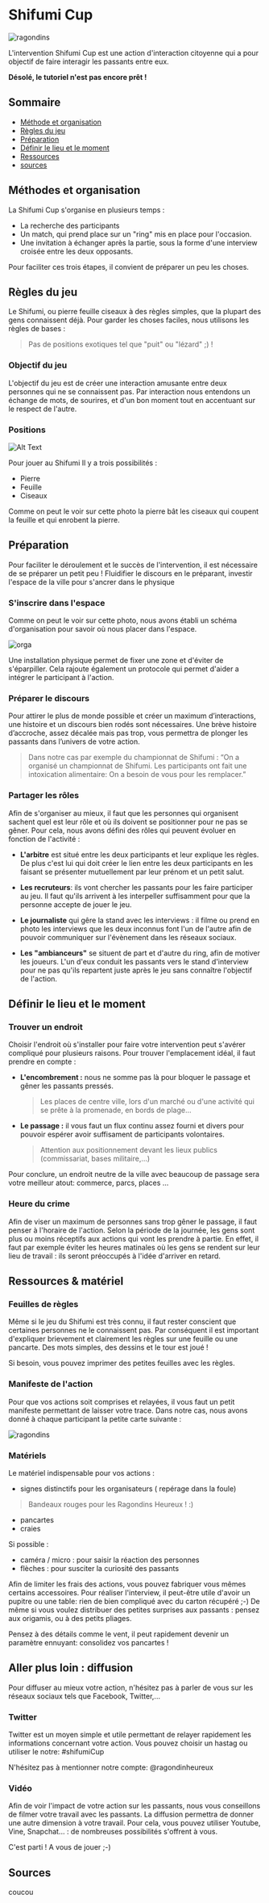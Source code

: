 # Shifumi Cup

![ragondins](https://raw.githubusercontent.com/ragondinsheureux/shifumi/master/images/ragondin.png)

L'intervention Shifumi Cup est une action d'interaction citoyenne qui a pour objectif de faire interagir les passants entre eux.

**Désolé, le tutoriel n'est pas encore prêt !**


## Sommaire

- [Méthode et organisation](https://github.com/ragondinsheureux/shifumi/blob/master/README.md#méthodes-et-organisation)
- [Règles du jeu](https://github.com/ragondinsheureux/shifumi/blob/master/README.md#régles-du-jeu)
- [Préparation](https://github.com/ragondinsheureux/shifumi/blob/master/README.md#préparation)
- [Définir le lieu et le moment](https://github.com/ragondinsheureux/shifumi/blob/master/README.md#définir-le-lieu-et-le-moment)
- [Ressources](https://github.com/ragondinsheureux/shifumi/blob/master/README.md#aller-plus-loin--diffusion)
- [sources]()
## Méthodes et organisation
La Shifumi Cup s'organise en plusieurs temps :
 - La recherche des participants 
 - Un match, qui prend place sur un "ring" mis en place pour l'occasion.
 - Une invitation à échanger après la partie, sous la forme d'une interview croisée entre les deux opposants.
 
Pour faciliter ces trois étapes, il convient de préparer un peu les choses.


## Règles du jeu 

Le Shifumi, ou pierre feuille ciseaux à des règles simples, que la plupart des gens connaissent déjà.
Pour garder les choses faciles, nous utilisons les règles de bases : 
> Pas de positions exotiques tel que "puit" ou "lézard" ;) !

### Objectif du jeu

L'objectif du jeu est de créer une interaction amusante entre deux personnes qui ne se connaissent pas. 
Par interaction nous entendons un échange de mots, de sourires, et d'un bon moment tout en accentuant sur le respect de l'autre. 



### Positions

![Alt Text](https://raw.githubusercontent.com/ragondinsheureux/shifumi/master/images/positions_shifumi.jpg)

Pour jouer au Shifumi Il y a trois possibilités : 
- Pierre
- Feuille 
- Ciseaux 

Comme on peut le voir sur cette photo la pierre bât les ciseaux qui coupent la feuille et qui enrobent la pierre. 

## Préparation

Pour faciliter le déroulement et le succès de l'intervention, il est nécessaire de se préparer un petit peu !
Fluidifier le discours en le préparant, investir l'espace de la ville pour s'ancrer dans le physique 

### S'inscrire dans l'espace

Comme on peut le voir sur cette photo, nous avons établi un schéma d'organisation pour savoir où nous placer dans l'espace. 

![orga](https://raw.githubusercontent.com/ragondinsheureux/shifumi/master/images/tableauOrga.jpg)

Une installation physique permet de fixer une zone et d'éviter de s'éparpiller. Cela rajoute également un protocole qui permet d'aider a intégrer le participant à l'action.

### Préparer le discours

Pour attirer le plus de monde possible et créer un maximum d’interactions, une histoire et un discours bien rodés sont nécessaires. 
Une brève histoire d’accroche, assez décalée mais pas trop, vous permettra de plonger les passants dans l’univers de votre action.
> Dans notre cas par exemple du championnat de Shifumi : “On a organisé un championnat de Shifumi. Les participants ont fait une intoxication alimentaire: On a besoin de vous pour les remplacer.”


### Partager les rôles

Afin de s'organiser au mieux, il faut que les personnes qui organisent sachent quel est leur rôle et où ils doivent se positionner pour ne pas se gêner. 
Pour cela, nous avons défini des rôles qui peuvent évoluer en fonction de l'activité :

- **L'arbitre** est situé entre les deux participants et leur explique les règles. De plus c'est lui qui doit créer le lien entre les deux participants en les faisant se présenter mutuellement par leur prénom et un petit salut.
- **Les recruteurs**: ils vont chercher les passants pour les faire participer au jeu. Il faut qu'ils arrivent à les interpeller suffisamment pour que la personne accepte de jouer le jeu. 
- **Le journaliste** qui gêre la stand avec les interviews : il filme ou prend en photo les interviews que les deux inconnus font l'un de l'autre afin de pouvoir communiquer sur l'évènement dans les réseaux sociaux.

- **Les "ambianceurs"** se situent de part et d'autre du ring, afin de motiver les joueurs. L'un d'eux conduit les passants vers le stand d'interview pour ne pas qu'ils repartent juste après le jeu sans connaître l'objectif de l'action.


## Définir le lieu et le moment

### Trouver un endroit 

Choisir l'endroit où s'installer pour faire votre intervention peut s'avérer compliqué pour plusieurs raisons.
Pour trouver l'emplacement idéal, il faut prendre en compte :
 
 - **L'encombrement :** nous ne somme pas là pour bloquer le passage et gêner les passants pressés.
   > Les places de centre ville, lors d'un marché ou d'une activité qui se prête à la promenade, en bords de plage...
   
 - **Le passage :** il vous faut un flux continu assez fourni et divers pour pouvoir espérer avoir suffisament de participants volontaires.
   > Attention aux positionnement devant les lieux publics (commissariat, bases militaire,...)

Pour conclure, un endroit neutre de la ville avec beaucoup de passage sera votre meilleur atout: commerce, parcs, places ...

### Heure du crime

Afin de viser un maximum de personnes sans trop gêner le passage, il faut penser à l'horaire de l'action. 
Selon la période de la journée, les gens sont plus ou moins réceptifs aux actions qui vont les prendre à partie.
En effet, il faut par exemple éviter les heures matinales où les gens se rendent sur leur lieu de travail : ils seront préoccupés à l'idée d'arriver en retard.

## Ressources & matériel
### Feuilles de règles

Même si le jeu du Shifumi est très connu, il faut rester conscient que certaines personnes ne le connaissent pas. 
Par conséquent il est important d'expliquer brievement et clairement les règles sur une feuille ou une pancarte.
Des mots simples, des dessins et le tour est joué !

Si besoin, vous pouvez imprimer des petites feuilles avec les règles.

### Manifeste de l'action

Pour que vos actions soit comprises et relayées, il vous faut un petit manifeste permettant de laisser votre trace.
Dans notre cas, nous avons donné à chaque participant la petite carte suivante :

![ragondins](https://raw.githubusercontent.com/ragondinsheureux/shifumi/master/images/cartes_felicitations.jpg)

### Matériels

Le matériel indispensable pour vos actions :
- signes distinctifs pour les organisateurs ( repérage dans la foule)

> Bandeaux rouges pour les Ragondins Heureux ! :)

- pancartes
- craies

Si possible : 
- caméra / micro : pour saisir la réaction des personnes
- flèches : pour susciter la curiosité des passants

Afin de limiter les frais des actions, vous pouvez fabriquer vous mêmes certains accessoires. 
Pour réaliser l'interview, il peut-être utile d'avoir un pupitre ou une table: rien de bien compliqué avec du carton récupéré ;-)
De même si vous voulez distribuer des petites surprises aux passants : pensez aux origamis, ou à des petits pliages.

Pensez à des détails comme le vent, il peut rapidement devenir un paramètre ennuyant: consolidez vos pancartes !

## Aller plus loin : diffusion

Pour diffuser au mieux votre action, n'hésitez pas à parler de vous sur les réseaux sociaux tels que Facebook, Twitter,...

### Twitter
Twitter est un moyen simple et utile permettant de relayer rapidement les informations concernant votre action.
Vous pouvez choisir un hastag ou utiliser le notre: #shifumiCup 

N'hésitez pas à mentionner notre compte: @ragondinheureux

### Vidéo

Afin de voir l'impact de votre action sur les passants, nous vous conseillons de filmer votre travail avec les passants. 
La diffusion permettra de donner une autre dimension à votre travail. 
Pour cela, vous pouvez utiliser Youtube, Vine, Snapchat... : de nombreuses possibilités s'offrent à vous.


C'est parti ! A vous de jouer ;-) 



## Sources 
coucou


